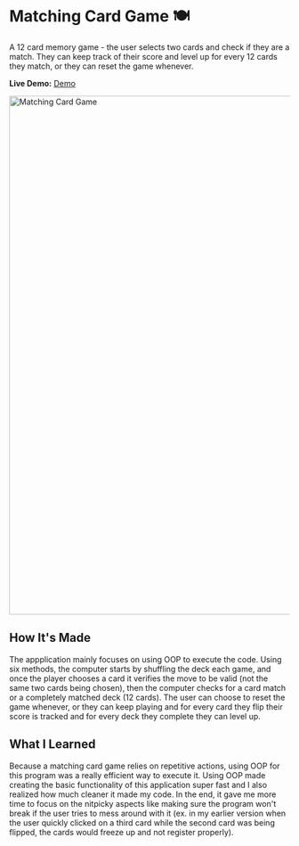 # Matching Card Game 🍽️

A 12 card memory game - the user selects two cards and check if they are a match. They can keep track of their score and level up for every 12 cards they match, or they can reset the game whenever. 

**Live Demo:** <a href="https://matching-card-game-jenna-nguyen.netlify.app/">Demo</a>

<img width="931" alt="Matching Card Game" src="https://user-images.githubusercontent.com/88993361/141234849-9de3c74a-99b3-475e-8a59-7a46cfa74adc.png">

## How It's Made
The appplication mainly focuses on using OOP to execute the code. Using six methods, the computer starts by shuffling the deck each game, and once the player chooses a card it verifies the move to be valid (not the same two cards being chosen), then the computer checks for a card match or a completely matched deck (12 cards). The user can choose to reset the game whenever, or they can keep playing and for every card they flip their score is tracked and for every deck they complete they can level up.

## What I Learned
Because a matching card game relies on repetitive actions, using OOP for this program was a really efficient way to execute it. Using OOP made creating the basic functionality of this application super fast and I also realized how much cleaner it made my code. In the end, it gave me more time to focus on the nitpicky aspects like making sure the program won't break if the user tries to mess around with it (ex. in my earlier version when the user quickly clicked on a third card while the second card was being flipped, the cards would freeze up and not register properly). 
